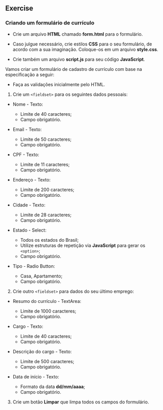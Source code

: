 ## Exercise

### Criando um formulário de currículo

* Crie um arquivo **HTML** chamado **form.html** para o formulário.

* Caso julgue necessário, crie estilos **CSS** para o seu formulário, de acordo com a sua imaginação. Coloque-os em um arquivo **style.css**.

* Crie também um arquivo **script.js** para seu código **JavaScript**.

Vamos criar um formulário de cadastro de currículo com base na especificação a seguir:

* Faça as validações inicialmente pelo HTML.

1. Crie um `<fieldset>` para os seguintes dados pessoais:

* Nome - Texto:
    * Limite de 40 caracteres;
    * Campo obrigatório.

* Email - Texto:
    * Limite de 50 caracteres;
    * Campo obrigatório.

* CPF - Texto:
    * Limite de 11 caracteres;
    * Campo obrigatório.

* Endereço - Texto:
    * Limite de 200 caracteres;
    * Campo obrigatório.

* Cidade - Texto:
    * Limite de 28 caracteres;
    * Campo obrigatório.

* Estado - Select:
    * Todos os estados do Brasil;
    * Utilize estruturas de repetição via **JavaScript** para gerar os `<option>`;
    * Campo obrigatório.
    
* Tipo - Radio Button:
    * Casa, Apartamento;
    * Campo obrigatório.

2. Crie outro `<fieldset>` para dados do seu último emprego:

* Resumo do currículo - TextArea:
    * Limite de 1000 caracteres;
    * Campo obrigatório.

* Cargo - Texto:
    * Limite de 40 caracteres;
    * Campo obrigatório.

* Descrição do cargo - Texto:
    * Limite de 500 caracteres;
    * Campo obrigatório.

* Data de início - Texto:
    * Formato da data **dd/mm/aaaa**;
    * Campo obrigatório.

3. Crie um botão **Limpar** que limpa todos os campos do formulário.
